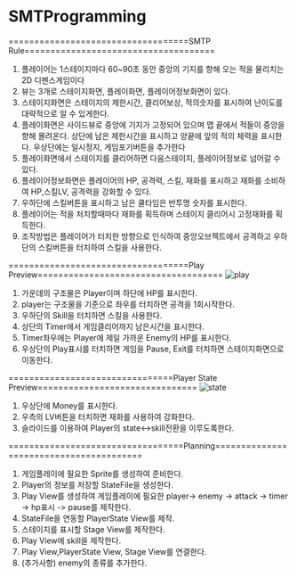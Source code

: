 # SMTProgramming
===================================SMTP Rule=====================================

1. 플레이어는 1스테이지마다 60~90초 동안 중앙의 기지를 향해 오는 적을 물리치는 2D 디펜스게임이다
2. 뷰는 3개로 스테이지화면, 플레이화면, 플레이어정보화면이 있다.
3. 스테이지화면은 스테이지의 제한시간, 클리어보상, 적의숫자를 표시하여 난이도를 대략적으로 알 수 있게한다.
4. 플레이화면은 사이드뷰로 중앙에 기지가 고정되어 있으며 맵 끝에서 적들이 중앙을 향해 몰려온다. 상단에 남은 제한시간을 표시하고 양끝에 앞의 적의 체력을 표시한다. 우상단에는 일시정지, 게임포기버튼을 추가한다
5. 플레이화면에서 스테이지를 클리어하면 다음스테이지, 플레이어정보로 넘어갈 수 있다.
6. 플레이어정보화면은 플레이어의 HP, 공격력, 스킬, 재화를 표시하고 재화를 소비하여 HP,스킬LV, 공격력을 강화할 수 있다.
7. 우하단에 스킬버튼을 표시하고 남은 쿨타임은 반투명 숫자를 표시한다.
8. 플레이어는 적을 처치할때마다 재화를 획득하며 스테이지 클리어시 고정재화를 획득한다.
9. 조작방법은 플레이어가 터치한 방향으로 인식하여 중앙오브젝트에서 공격하고 우하단의 스킬버튼을 터치하여 스킬을 사용한다.

===================================Play Preview====================================
![play](https://user-images.githubusercontent.com/43131738/80505117-e0f9bf00-89ae-11ea-9359-f1f5c37297b4.png)
1. 가운데의 구조물은 Player이며 하단에 HP를 표시한다.
2. player는 구조물을 기준으로 좌우를 터치하면 공격을 1회시작한다.
3. 우하단의 Skill을 터치하면 스킬을 사용한다.
4. 상단의 Timer에서 게임클리어까지 남은시간을 표시한다.
5. Timer좌우에는 Player에 제일 가까운 Enemy의 HP를 표시한다.
6. 우상단의 Play표시를 터치하면 게임을 Pause, Exit를 터치하면 스테이지화면으로 이동한다.
 
 
 
================================Player State Preview===============================
![state](https://user-images.githubusercontent.com/43131738/80506867-1dc6b580-89b1-11ea-8145-b3f3a13cbd33.png)
1. 우상단에 Money를 표시한다.
2. 우측의 LV버튼을 터치하면 재화를 사용하여 강화한다.
3. 슬라이드를 이용하여 Player의 state<->skill전환을 이루도록한다.
 
 
 
==================================Planning========================================

1. 게임플레이에 필요한 Sprite를 생성하여 준비한다.
2. Player의 정보를 저장할 StateFile을 생성한다.
3. Play View를 생성하여 게임플레이에 필요한 player-> enemy -> attack -> timer -> hp표시 -> pause를 제작한다.
4. StateFile을 연동할 PlayerState View를 제작.
5. 스테이지를 표시할 Stage View를 제작한다.
6. Play View에 skill을 제작한다.
7. Play View,PlayerState View, Stage View를 연결한다.
8. (추가사항) enemy의 종류를 추가한다.
